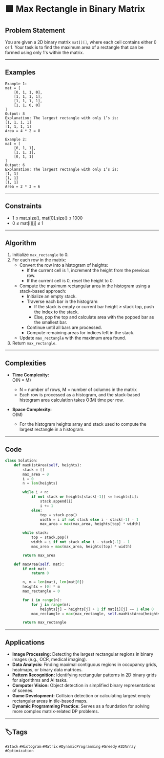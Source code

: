 # 🟩 Max Rectangle in Binary Matrix

## Problem Statement
You are given a 2D binary matrix `mat[][]`, where each cell contains either 0 or 1. Your task is to find the maximum area of a rectangle that can be formed using only 1's within the matrix.

---

## Examples
```text
Example 1:
mat = [
    [0, 1, 1, 0],
    [1, 1, 1, 1],
    [1, 1, 1, 1],
    [1, 1, 0, 0]
]
Output: 8
Explanation: The largest rectangle with only 1’s is:
[1, 1, 1, 1]
[1, 1, 1, 1]
Area = 4 * 2 = 8

Example 2:
mat = [
    [0, 1, 1],
    [1, 1, 1],
    [0, 1, 1]
]
Output: 6
Explanation: The largest rectangle with only 1’s is:
[1, 1]
[1, 1]
[1, 1]
Area = 2 * 3 = 6
```
---
## Constraints
- 1 ≤ mat.size(), mat[0].size() ≤ 1000
- 0 ≤ mat[i][j] ≤ 1
---
## Algorithm

1. Initialize `max_rectangle` to 0.
2. For each row in the matrix:
   - Convert the row into a histogram of heights:
     - If the current cell is 1, increment the height from the previous row.
     - If the current cell is 0, reset the height to 0.
   - Compute the maximum rectangular area in the histogram using a stack-based approach:
     - Initialize an empty stack.
     - Traverse each bar in the histogram:
       - If the stack is empty or current bar height ≥ stack top, push the index to the stack.
       - Else, pop the top and calculate area with the popped bar as the smallest bar.
     - Continue until all bars are processed.
     - Compute remaining areas for indices left in the stack.
   - Update `max_rectangle` with the maximum area found.
3. Return `max_rectangle`.
---
## Complexities

- **Time Complexity:**  
  O(N * M)  
  - N = number of rows, M = number of columns in the matrix  
  - Each row is processed as a histogram, and the stack-based histogram area calculation takes O(M) time per row.

- **Space Complexity:**  
  O(M)  
  - For the histogram heights array and stack used to compute the largest rectangle in a histogram.
---
## Code
```python
class Solution:
    def maxHistArea(self, heights):
        stack = []
        max_area = 0
        i = 0
        n = len(heights)

        while i < n:
            if not stack or heights[stack[-1]] <= heights[i]:
                stack.append(i)
                i += 1
            else:
                top = stack.pop()
                width = i if not stack else i - stack[-1] - 1
                max_area = max(max_area, heights[top] * width)

        while stack:
            top = stack.pop()
            width = i if not stack else i - stack[-1] - 1
            max_area = max(max_area, heights[top] * width)

        return max_area

    def maxArea(self, mat):
        if not mat:
            return 0

        n, m = len(mat), len(mat[0])
        heights = [0] * m
        max_rectangle = 0

        for i in range(n):
            for j in range(m):
                heights[j] = heights[j] + 1 if mat[i][j] == 1 else 0
            max_rectangle = max(max_rectangle, self.maxHistArea(heights))

        return max_rectangle
```
---
## Applications
- **Image Processing:** Detecting the largest rectangular regions in binary images (e.g., OCR, medical imaging).  
- **Data Analysis:** Finding maximal contiguous regions in occupancy grids, heatmaps, or binary data matrices.  
- **Pattern Recognition:** Identifying rectangular patterns in 2D binary grids for algorithms and AI tasks.  
- **Computer Vision:** Object detection in simplified binary representations of scenes.  
- **Game Development:** Collision detection or calculating largest empty rectangular areas in tile-based maps.  
- **Dynamic Programming Practice:** Serves as a foundation for solving more complex matrix-related DP problems.  
---
## 🏷️Tags
`#Stack` `#Histogram` `#Matrix` `#DynamicProgramming` `#Greedy` `#2DArray` `#Optimization`
